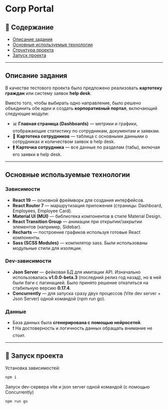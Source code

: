 # Corp Portal  

## 📑 Содержание  
- [Описание задания](#описание-задания)    
- [Основные используемые технологии](#основные-используемые-технологии)  
- [Структура проекта](#структура-проекта)  
- [Запуск проекта](#запуск-проекта)  

---

## Описание задания  

В качестве тестового проекта было предложено реализовать **картотеку граждан** или систему заявок **help desk**.  

Вместо того, чтобы выбирать одно направление, было решено объединить обе идеи и создать **корпоративный портал**, включающий следующие модули:  
- 📊 **Главная страница (Dashboards)** — метрики и графики, отображающие статистику по сотрудникам, документам и заявкам.  
- 📂 **Картотека сотрудников** — таблица с основными данными о сотрудниках и количеством заявок в help desk.  
- 🚹 **Карточка сотрудника** — все данные по разделам (табы), включая его заявки в help desk.  

---

## Основные используемые технологии  

### Зависимости  
- **React 19** — основной фреймворк для создания интерфейсов.  
- **React Router 7** — маршрутизация приложения (страницы: Dashboard, Employees, Employee Card).  
- **Material UI (MUI)** — библиотека компонентов в стиле Material Design.   
- **React Transition Group** — анимации при открытии/закрытии элементов (например, Sidebar).  
- **Recharts** — построение графиков используя готовые React компоненты.  
- **Sass (SCSS Modules)** — компилятор sass. Были использованы модульные стили для изоляции.  

### Dev-зависимости  
- **Json Server** — фейковая БД для имитации API. Изначально использовалась **v1.0.0-beta.3** (последний релиз год назад), но в ней были баги с пагинацией. Было принято решение откатиться на стабильную версию **0.17.4**.  
- **Concurrently** — для запуска сразу двух процессов (Vite dev server + Json Server) одной командой (npm run go).  

### Данные  
- База данных была **сгенерирована с помощью нейросетей**.  
- ❗ На достоверность и логичность данных обращать внимание не стоит.

---

## 🚀 Запуск проекта  

Установка зависимостей:  
```bash
npm i
```
Запуск dev-сервера vite и json server одной командой (с помощью Concurrently)
```bash
npm run go
```
